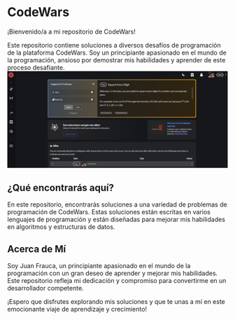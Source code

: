 # CodeWars

¡Bienvenido/a a mi repositorio de CodeWars!

Este repositorio contiene soluciones a diversos desafíos de programación de la plataforma CodeWars. Soy un principiante apasionado en el mundo de la programación, ansioso por demostrar mis habilidades y aprender de este proceso desafiante.
![Logo de CodeWars](codewars.png)


## ¿Qué encontrarás aquí?

En este repositorio, encontrarás soluciones a una variedad de problemas de programación de CodeWars. Estas soluciones están escritas en varios lenguajes de programación y están diseñadas para mejorar mis habilidades en algoritmos y estructuras de datos.

## Acerca de Mí

Soy Juan Frauca, un principiante apasionado en el mundo de la programación con un gran deseo de aprender y mejorar mis habilidades. Este repositorio refleja mi dedicación y compromiso para convertirme en un desarrollador competente.

¡Espero que disfrutes explorando mis soluciones y que te unas a mí en este emocionante viaje de aprendizaje y crecimiento!
